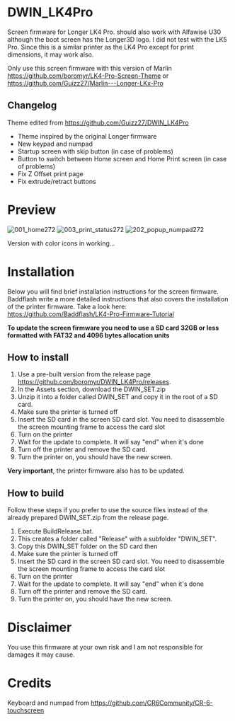 # DWIN_LK4Pro

Screen firmware for Longer LK4 Pro. should also work with Alfawise U30 although the boot screen has the Longer3D logo.
I did not test with the LK5 Pro. Since this is a similar printer as the LK4 Pro except for print dimensions, it may work also.

Only use this screen firmware with this version of Marlin https://github.com/boromyr/LK4-Pro-Screen-Theme or https://github.com/Guizz27/Marlin---Longer-LKx-Pro

## Changelog
Theme edited from https://github.com/Guizz27/DWIN_LK4Pro

* Theme inspired by the original Longer firmware
* New keypad and numpad
* Startup screen with skip button (in case of problems)
* Button to switch between Home screen and Home Print screen (in case of problems)
* Fix Z Offset print page 
* Fix extrude/retract buttons

# Preview 

![001_home272](https://user-images.githubusercontent.com/52782032/156930812-2c2157cc-cee3-4fab-a1b5-a3e259dafb8a.png)
![003_print_status272](https://user-images.githubusercontent.com/52782032/156930813-39da71b4-aa50-461c-a6d2-c54d78865e86.png)
![202_popup_numpad272](https://user-images.githubusercontent.com/52782032/156930811-4f34eeb2-7c7d-4967-85b1-d54340977064.png)

Version with color icons in working...

# Installation
Below you will find brief installation instructions for the screen firmware. 
Baddflash write a more detailed instructions that also covers the installation of the printer firmware. Take a look here: https://github.com/Baddflash/LK4-Pro-Firmware-Tutorial

**To update the screen firmware you need to use a SD card 32GB or less formatted with FAT32 and 4096 bytes allocation units**

## How to install
1. Use a pre-built version from the release page https://github.com/boromyr/DWIN_LK4Pro/releases.
2. In the Assets section, download the DWIN_SET.zip
3. Unzip it into a folder called DWIN_SET and copy it in the root of a SD card.
4. Make sure the printer is turned off
5. Insert the SD card in the screen SD card slot. You need to disassemble the screen mounting frame to access the card slot
6. Turn on the printer
7. Wait for the update to complete. It will say "end" when it's done
8. Turn off the printer and remove the SD card.
9. Turn the printer on, you should have the new screen.

**Very important**, the printer firmware also has to be updated.

## How to build
Follow these steps if you prefer to use the source files instead of the already prepared DWIN_SET.zip from the release page.
1. Execute BuildRelease.bat.
2. This creates a folder called "Release" with a subfolder "DWIN_SET".
3. Copy this DWIN_SET folder on the SD card then
4. Make sure the printer is turned off
5. Insert the SD card in the screen SD card slot. You need to disassemble the screen mounting frame to access the card slot
6. Turn on the printer
7. Wait for the update to complete. It will say "end" when it's done
8. Turn off the printer and remove the SD card.
9. Turn the printer on, you should have the new screen.

# Disclaimer
You use this firmware at your own risk and I am not responsible for damages it may cause.

# Credits
Keyboard and numpad from https://github.com/CR6Community/CR-6-touchscreen
